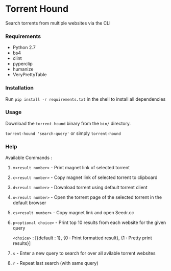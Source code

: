 # Torrent Hound
Search torrents from multiple websites via the CLI


### Requirements
- Python 2.7
- bs4
- clint
- pyperclip
- humanize
- VeryPrettyTable


### Installation
Run `pip install -r requirements.txt` in the shell to install all dependencies


### Usage
Download the `torrent-hound` binary from the `bin/` directory.

`torrent-hound 'search-query'` or simply `torrent-hound`


### Help
Available Commands :

  1. `m<result number>` - Print magnet link of selected torrent   
  2. `c<result number>` - Copy magnet link of selected torrent to clipboard
  3. `d<result number>` - Download torrent using default torrent client
  4. `o<result number>` - Open the torrent page of the selected torrent in the default browser
  5. `cs<result number>` - Copy magnet link and open Seedr.cc  
  6. `p<optional choice>` - Print top 10 results from each website for the given query
     
     `<choice>` : [{default : 1}, {0 : Print formatted result}, {1 : Pretty print results}]        
  7. `s` - Enter a new query to search for over all avilable torrent websites
  8. `r` - Repeat last search (with same query)
